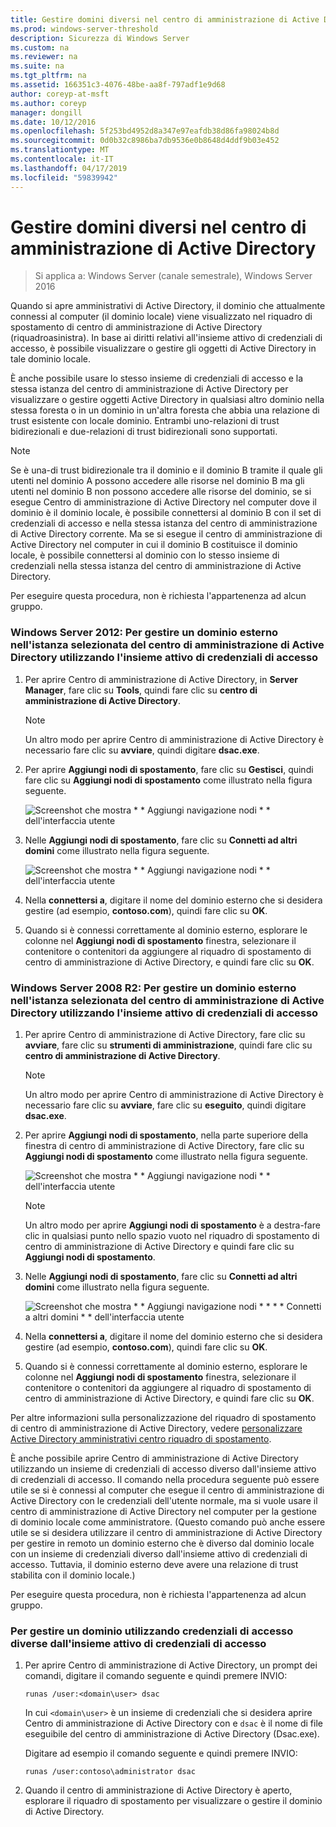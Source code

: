 ```yaml
---
title: Gestire domini diversi nel centro di amministrazione di Active Directory
ms.prod: windows-server-threshold
description: Sicurezza di Windows Server
ms.custom: na
ms.reviewer: na
ms.suite: na
ms.tgt_pltfrm: na
ms.assetid: 166351c3-4076-48be-aa8f-797adf1e9d68
author: coreyp-at-msft
ms.author: coreyp
manager: dongill
ms.date: 10/12/2016
ms.openlocfilehash: 5f253bd4952d8a347e97eafdb38d86fa98024b8d
ms.sourcegitcommit: 0d0b32c8986ba7db9536e0b8648d4ddf9b03e452
ms.translationtype: MT
ms.contentlocale: it-IT
ms.lasthandoff: 04/17/2019
ms.locfileid: "59839942"
---
```

# <a name="manage-different-domains-in-active-directory-administrative-center"></a>Gestire domini diversi nel centro di amministrazione di Active Directory

>Si applica a: Windows Server (canale semestrale), Windows Server 2016

  Quando si apre amministrativi di Active Directory, il dominio che attualmente connessi al computer \(il dominio locale\) viene visualizzato nel riquadro di spostamento di centro di amministrazione di Active Directory \(riquadroasinistra\). In base ai diritti relativi all'insieme attivo di credenziali di accesso, è possibile visualizzare o gestire gli oggetti di Active Directory in tale dominio locale.

 È anche possibile usare lo stesso insieme di credenziali di accesso e la stessa istanza del centro di amministrazione di Active Directory per visualizzare o gestire oggetti Active Directory in qualsiasi altro dominio nella stessa foresta o in un dominio in un'altra foresta che abbia una relazione di trust esistente con locale dominio. Entrambi uno\-relazioni di trust bidirezionali e due\-relazioni di trust bidirezionali sono supportati.

> [!NOTE]
>  Se è una\-di trust bidirezionale tra il dominio e il dominio B tramite il quale gli utenti nel dominio A possono accedere alle risorse nel dominio B ma gli utenti nel dominio B non possono accedere alle risorse del dominio, se si esegue Centro di amministrazione di Active Directory nel computer dove il dominio è il dominio locale, è possibile connettersi al dominio B con il set di credenziali di accesso e nella stessa istanza del centro di amministrazione di Active Directory corrente. Ma se si esegue il centro di amministrazione di Active Directory nel computer in cui il dominio B costituisce il dominio locale, è possibile connettersi al dominio con lo stesso insieme di credenziali nella stessa istanza del centro di amministrazione di Active Directory.

 Per eseguire questa procedura, non è richiesta l'appartenenza ad alcun gruppo.

### <a name="windows-server-2012-to-manage-a-foreign-domain-in-the-selected-instance-of-active-directory-administrative-center-using-the-current-set-of-logon-credentials"></a>Windows Server 2012: Per gestire un dominio esterno nell'istanza selezionata del centro di amministrazione di Active Directory utilizzando l'insieme attivo di credenziali di accesso

1.  Per aprire Centro di amministrazione di Active Directory, in **Server Manager**, fare clic su **Tools**, quindi fare clic su **centro di amministrazione di Active Directory**.

    > [!NOTE]
    >  Un altro modo per aprire Centro di amministrazione di Active Directory è necessario fare clic su **avviare**, quindi digitare **dsac.exe**.

2.  Per aprire **Aggiungi nodi di spostamento**, fare clic su **Gestisci**, quindi fare clic su **Aggiungi nodi di spostamento** come illustrato nella figura seguente.

     ![Screenshot che mostra * * Aggiungi navigazione nodi * * dell'interfaccia utente](media/ADDS_ADACAddNavNode.gif)

3.  Nelle **Aggiungi nodi di spostamento**, fare clic su **Connetti ad altri domini** come illustrato nella figura seguente.

     ![Screenshot che mostra * * Aggiungi navigazione nodi * * dell'interfaccia utente](media/ADDS_ADACConnectToDomain.gif)

4.  Nella **connettersi a**, digitare il nome del dominio esterno che si desidera gestire \(ad esempio, **contoso.com**\), quindi fare clic su **OK**.

5.  Quando si è connessi correttamente al dominio esterno, esplorare le colonne nel **Aggiungi nodi di spostamento** finestra, selezionare il contenitore o contenitori da aggiungere al riquadro di spostamento di centro di amministrazione di Active Directory, e quindi fare clic su **OK**.

### <a name="windows-server-2008-r2-to-manage-a-foreign-domain-in-the-selected-instance-of-active-directory-administrative-center-using-the-current-set-of-logon-credentials"></a>Windows Server 2008 R2: Per gestire un dominio esterno nell'istanza selezionata del centro di amministrazione di Active Directory utilizzando l'insieme attivo di credenziali di accesso

1.  Per aprire Centro di amministrazione di Active Directory, fare clic su **avviare**, fare clic su **strumenti di amministrazione**, quindi fare clic su **centro di amministrazione di Active Directory**.

    > [!NOTE]
    >  Un altro modo per aprire Centro di amministrazione di Active Directory è necessario fare clic su **avviare**, fare clic su **eseguito**, quindi digitare **dsac.exe**.

2.  Per aprire **Aggiungi nodi di spostamento**, nella parte superiore della finestra di centro di amministrazione di Active Directory, fare clic su **Aggiungi nodi di spostamento** come illustrato nella figura seguente.

     ![Screenshot che mostra * * Aggiungi navigazione nodi * * dell'interfaccia utente](media/click_add_nav_nodes.gif)

    > [!NOTE]
    >  Un altro modo per aprire **Aggiungi nodi di spostamento** è a destra\-fare clic in qualsiasi punto nello spazio vuoto nel riquadro di spostamento di centro di amministrazione di Active Directory e quindi fare clic su **Aggiungi nodi di spostamento**.

3.  Nelle **Aggiungi nodi di spostamento**, fare clic su **Connetti ad altri domini** come illustrato nella figura seguente.

     ![Screenshot che mostra * * Aggiungi navigazione nodi * * * * Connetti a altri domini * * dell'interfaccia utente](media/add_nav_nodes.gif)

4.  Nella **connettersi a**, digitare il nome del dominio esterno che si desidera gestire \(ad esempio, **contoso.com**\), quindi fare clic su **OK**.

5.  Quando si è connessi correttamente al dominio esterno, esplorare le colonne nel **Aggiungi nodi di spostamento** finestra, selezionare il contenitore o contenitori da aggiungere al riquadro di spostamento di centro di amministrazione di Active Directory, e quindi fare clic su **OK**.

 Per altre informazioni sulla personalizzazione del riquadro di spostamento di centro di amministrazione di Active Directory, vedere [personalizzare Active Directory amministrativi centro riquadro di spostamento](customize-the-active-directory-administrative-center-navigation-pane.md).

 È anche possibile aprire Centro di amministrazione di Active Directory utilizzando un insieme di credenziali di accesso diverso dall'insieme attivo di credenziali di accesso. Il comando nella procedura seguente può essere utile se si è connessi al computer che esegue il centro di amministrazione di Active Directory con le credenziali dell'utente normale, ma si vuole usare il centro di amministrazione di Active Directory nel computer per la gestione di dominio locale come amministratore. \(Questo comando può anche essere utile se si desidera utilizzare il centro di amministrazione di Active Directory per gestire in remoto un dominio esterno che è diverso dal dominio locale con un insieme di credenziali diverso dall'insieme attivo di credenziali di accesso. Tuttavia, il dominio esterno deve avere una relazione di trust stabilita con il dominio locale.\)

 Per eseguire questa procedura, non è richiesta l'appartenenza ad alcun gruppo.

### <a name="to-manage-a-domain-using-logon-credentials-that-are-different-from-the-current-set-of-logon-credentials"></a>Per gestire un dominio utilizzando credenziali di accesso diverse dall'insieme attivo di credenziali di accesso

1.  Per aprire Centro di amministrazione di Active Directory, un prompt dei comandi, digitare il comando seguente e quindi premere INVIO:

     `runas /user:<domain\user> dsac`

     In cui `<domain\user>` è un insieme di credenziali che si desidera aprire Centro di amministrazione di Active Directory con e `dsac` è il nome di file eseguibile del centro di amministrazione di Active Directory \(Dsac.exe\).

     Digitare ad esempio il comando seguente e quindi premere INVIO:

     `runas /user:contoso\administrator dsac`

2.  Quando il centro di amministrazione di Active Directory è aperto, esplorare il riquadro di spostamento per visualizzare o gestire il dominio di Active Directory.

  

